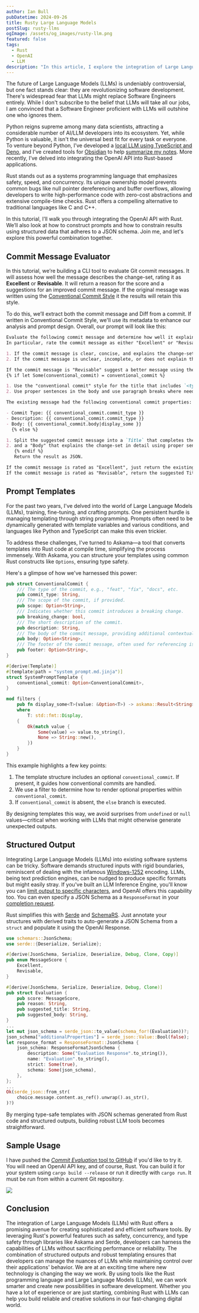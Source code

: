 ```yaml
---
author: Ian Bull
pubDatetime: 2024-09-26
title: Rusty Large Language Models
postSlug: rusty-llms
ogImage: /assets/og_images/rusty-llm.png
featured: false
tags:
  - Rust
  - OpenAI
  - LLM
description: "In this article, I explore the integration of Large Language Models (LLMs) with Rust, demonstrating how to create efficient software tools using Rust's powerful features like safety and concurrency alongside libraries such as Askama and Serde for structured outputs and robust templating."
---
```


The future of Large Language Models (LLMs) is undeniably controversial, but one fact stands clear: they are revolutionizing software development. There's widespread fear that LLMs might replace Software Engineers entirely. While I don't subscribe to the belief that LLMs will take all our jobs, I am convinced that a Software Engineer proficient with LLMs will outshine one who ignores them.

Python reigns supreme among many data scientists, attracting a considerable number of AI/LLM developers into its ecosystem. Yet, while Python is valuable, it isn't the universal best fit for every task or everyone. To venture beyond Python, I’ve developed a [local LLM using TypeScript and Deno](../llamas-and-dinosaurs/), and I've created tools for [Obsidian](https://obsidian.md/) to help [summarize my notes](https://github.com/irbull/obsidian-ai-summary). More recently, I’ve delved into integrating the OpenAI API into Rust-based applications.

Rust stands out as a systems programming language that emphasizes safety, speed, and concurrency. Its unique ownership model prevents common bugs like null pointer dereferencing and buffer overflows, allowing developers to write high-performance code with zero-cost abstractions and extensive compile-time checks. Rust offers a compelling alternative to traditional languages like C and C++.

In this tutorial, I’ll walk you through integrating the OpenAI API with Rust. We’ll also look at how to construct prompts and how to constrain results using structured data that adheres to a JSON schema. Join me, and let's explore this powerful combination together.

## Commit Message Evaluator

In this tutorial, we’re building a CLI tool to evaluate Git commit messages. It will assess how well the message describes the change-set, rating it as **Excellent** or **Revisable**. It will return a reason for the score and a suggestions for an improved commit message. If the original message was written using the [Conventional Commit Style](https://www.conventionalcommits.org/en/v1.0.0/) it the results will retain this style.

To do this, we’ll extract both the commit message and Diff from a commit. If written in Conventional Commit Style, we'll use its metadata to enhance our analysis and prompt design. Overall, our prompt will look like this:

```markdown
Evaluate the following commit message and determine how well it explains the change-set.
In particular, rate the commit message as either "Excellent" or "Revisable".

1. If the commit message is clear, concise, and explains the change-set well, rate it as "Excellent".
2. If the commit message is unclear, incomplete, or does not explain the change-set well, rate it as "Revisable".

If the commit message is "Revisable" suggest a better message using the following format:
{% if let Some(conventional_commit) = conventional_commit %}

1. Use the "conventional commit" style for the title that includes `<type>[optional scope]: <description>`
2. Use proper sentences in the body and use paragraph breaks where needed.

The existing message had the following conventional commit properties:

- Commit Type: {{ conventional_commit.commit_type }}
- Description: {{ conventional_commit.commit_type }}
- Body: {{ conventional_commit.body|display_some }}
  {% else %}

1. Split the suggested commit message into a `Title` that completes the sense `If applied, this commit will <title>` (maximum 52 characters long);
2. and a "Body" that explains the change-set in detail using proper sentences and paragraph breaks.
   {% endif %}
   Return the result as JSON.

If the commit message is rated as "Excellent", just return the existing Title and Body.
If the commit message is rated as "Revisable", return the suggested Title and Body.
```

## Prompt Templates

For the past two years, I've delved into the world of Large Language Models (LLMs), training, fine-tuning, and crafting prompts. One persistent hurdle is managing templating through string programming. Prompts often need to be dynamically generated with template variables and various conditions, and languages like Python and TypeScript can make this even trickier.

To address these challenges, I've turned to Askama—a tool that converts templates into Rust code at compile time, simplifying the process immensely. With Askama, you can structure your templates using common Rust constructs like `Options`, ensuring type safety.

Here's a glimpse of how we've harnessed this power:

```rust
pub struct ConventionalCommit {
    /// The type of the commit, e.g., "feat", "fix", "docs", etc.
    pub commit_type: String,
    /// The scope of the commit, if provided.
    pub scope: Option<String>,
    /// Indicates whether this commit introduces a breaking change.
    pub breaking_change: bool,
    /// The short description of the commit.
    pub description: String,
    /// The body of the commit message, providing additional contextual information.
    pub body: Option<String>,
    /// The footer of the commit message, often used for referencing issues.
    pub footer: Option<String>,
}

#[derive(Template)]
#[template(path = "system_prompt.md.jinja")]
struct SystemPromptTemplate {
    conventional_commit: Option<ConventionalCommit>,
}

mod filters {
    pub fn display_some<T>(value: &Option<T>) -> askama::Result<String>
    where
        T: std::fmt::Display,
    {
        Ok(match value {
            Some(value) => value.to_string(),
            None => String::new(),
        })
    }
}
```

This example highlights a few key points:

1. The template structure includes an optional `conventional_commit`. If present, it guides how conventional commits are handled.
2. We use a filter to determine how to render optional properties within `conventional_commit`.
3. If `conventional_commit` is absent, the `else` branch is executed.

By designing templates this way, we avoid surprises from `undefined` or `null` values—critical when working with LLMs that might otherwise generate unexpected outputs.

## Structured Output

Integrating Large Language Models (LLMs) into existing software systems can be tricky. Software demands structured inputs with rigid boundaries, reminiscent of dealing with the infamous [Windows-1252](https://en.wikipedia.org/wiki/Windows-1252) encoding. LLMs, being text prediction engines, can be nudged to produce specific formats but might easily stray. If you've built an LLM Inference Engine, you'll know you can [limit output to specific characters](https://github.com/ggerganov/llama.cpp/blob/master/examples/json_schema_to_grammar.py), and OpenAI offers this capability too. You can even specify a JSON Schema as a `ResponseFormat` in your [completion request](https://platform.openai.com/docs/guides/structured-outputs).

Rust simplifies this with [Serde](https://serde.rs/) and [SchemaRS](https://docs.rs/schemars/latest/schemars/). Just annotate your structures with derived traits to auto-generate a JSON Schema from a `struct` and populate it using the OpenAI Response.

```rust
use schemars::JsonSchema;
use serde::{Deserialize, Serialize};

#[derive(JsonSchema, Serialize, Deserialize, Debug, Clone, Copy)]
pub enum MessageScore {
    Excellent,
    Revisable,
}

#[derive(JsonSchema, Serialize, Deserialize, Debug, Clone)]
pub struct Evaluation {
    pub score: MessageScore,
    pub reason: String,
    pub suggested_title: String,
    pub suggested_body: String,
}
...
let mut json_schema = serde_json::to_value(schema_for!(Evaluation))?;
json_schema["additionalProperties"] = serde_json::Value::Bool(false);
let response_format = ResponseFormat::JsonSchema {
    json_schema: ResponseFormatJsonSchema {
        description: Some("Evaluation Response".to_string()),
        name: "Evaluation".to_string(),
        strict: Some(true),
        schema: Some(json_schema),
    },
};
...
Ok(serde_json::from_str(
    choice.message.content.as_ref().unwrap().as_str(),
)?)
```

By merging type-safe templates with JSON schemas generated from Rust code and structured outputs, building robust LLM tools becomes straightforward.

## Sample Usage

I have pushed the [_Commit Evaluation_ tool to GitHub](https://github.com/irbull/commit-eval) if you'd like to try it. You will need an OpenAI API key, and of course, Rust. You can build it for your system using `cargo build --release` or run it directly with `cargo run`. It must be run from within a current Git repository.

![](./commit-eval-2.gif)

## Conclusion

The integration of Large Language Models (LLMs) with Rust offers a promising avenue for creating sophisticated and efficient software tools. By leveraging Rust's powerful features such as safety, concurrency, and type safety through libraries like Askama and Serde, developers can harness the capabilities of LLMs without sacrificing performance or reliability. The combination of structured outputs and robust templating ensures that developers can manage the nuances of LLMs while maintaining control over their applications' behavior. We are at an exciting time where new technology is changing the way we work. By using tools like the Rust programming language and Large Language Models (LLMs), we can work smarter and create new possibilities in software development. Whether you have a lot of experience or are just starting, combining Rust with LLMs can help you build reliable and creative solutions in our fast-changing digital world.
